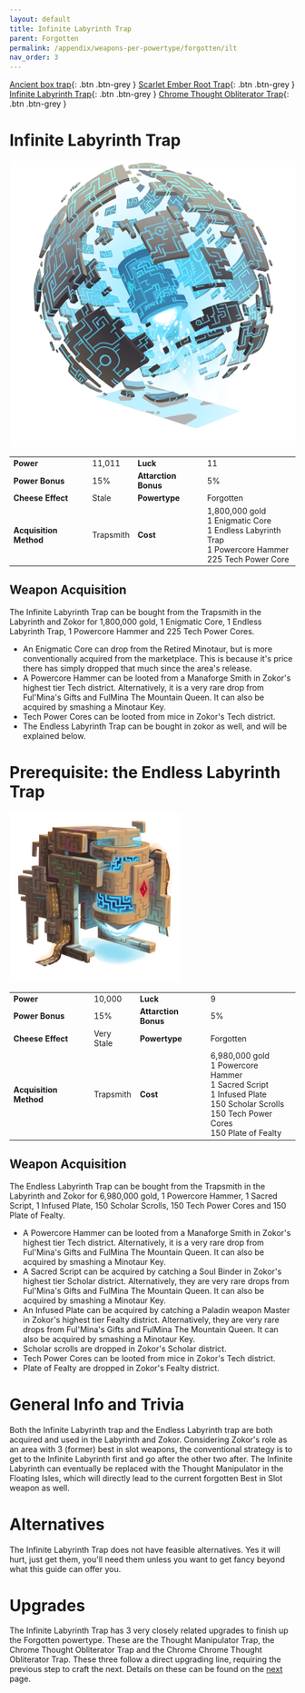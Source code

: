 ```yaml
---
layout: default
title: Infinite Labyrinth Trap
parent: Forgotten
permalink: /appendix/weapons-per-powertype/forgotten/ilt
nav_order: 3
---
```

<span class="fs-1">[Ancient box trap](/appendix/weapons-per-powertype/forgotten/abt){: .btn .btn-grey } </span><span class="fs-1">[Scarlet Ember Root Trap](/appendix/weapons-per-powertype/forgotten/sert){: .btn .btn-grey } </span> <span class="fs-1">[Infinite Labyrinth Trap](/appendix/weapons-per-powertype/forgotten/ilt){: .btn .btn-grey } </span><span class="fs-1">[ Chrome Thought Obliterator Trap](/appendix/weapons-per-powertype/forgotten/tot){: .btn .btn-grey }</span>

# Infinite Labyrinth Trap
<img src="/assets/images/ilt.png" alt="Infinite Labyrinth Trap" width="600">

|||||
|---|---|---|---|
| __Power__ 	| 11,011 	| __Luck__ 	| 11 	|
| __Power Bonus__ 	| 15% 	|__Attarction Bonus__ 	| 5% 	|
| __Cheese Effect__ 	| Stale 	| __Powertype__ 	| Forgotten 	|
| __Acquisition Method__ 	| Trapsmith 	| __Cost__ 	| 1,800,000 gold<br> 1 Enigmatic Core <br> 1 Endless Labyrinth Trap <br> 1 Powercore Hammer <br> 225 Tech Power Core|

## Weapon Acquisition
The Infinite Labyrinth Trap can be bought from the Trapsmith in the Labyrinth and Zokor for 1,800,000 gold, 1 Enigmatic Core, 1 Endless Labyrinth Trap, 1 Powercore Hammer and 225 Tech Power Cores.
- An Enigmatic Core can drop from the Retired Minotaur, but is more conventionally acquired from the marketplace. This is because it's price there has simply dropped that much since the area's release.
- A Powercore Hammer can be looted from a Manaforge Smith in Zokor's highest tier Tech district. Alternatively, it is a very rare drop from Ful'Mina's Gifts and FulMina The Mountain Queen. It can also be acquired by smashing a Minotaur Key.
- Tech Power Cores can be looted from mice in Zokor's Tech district.
- The Endless Labyrinth Trap can be bought in zokor as well, and will be explained below.

# Prerequisite: the Endless Labyrinth Trap
<img src="/assets/images/elt.png" alt="Endless Labyrinth Trap" width="300">

|||||
|---|---|---|---|
| __Power__ 	| 10,000 	| __Luck__ 	| 9	|
| __Power Bonus__ 	| 15% 	|__Attarction Bonus__ 	| 5% 	|
| __Cheese Effect__ 	| Very Stale 	| __Powertype__ 	| Forgotten 	|
| __Acquisition Method__ 	| Trapsmith 	| __Cost__ 	| 6,980,000 gold <br> 1 Powercore Hammer <br> 1 Sacred Script <br> 1 Infused Plate <br> 150 Scholar Scrolls <br> 150 Tech Power Cores <br> 150 Plate of Fealty|

## Weapon Acquisition
The Endless Labyrinth Trap can be bought from the Trapsmith in the Labyrinth and Zokor for 6,980,000 gold, 1 Powercore Hammer, 1 Sacred Script, 1 Infused Plate, 150 Scholar Scrolls, 150 Tech Power Cores and 150 Plate of Fealty.
- A Powercore Hammer can be looted from a Manaforge Smith in Zokor's highest tier Tech district. Alternatively, it is a very rare drop from Ful'Mina's Gifts and FulMina The Mountain Queen. It can also be acquired by smashing a Minotaur Key.
- A Sacred Script can be acquired by catching a Soul Binder in Zokor's highest tier Scholar district. Alternatively, they are very rare drops from Ful'Mina's Gifts and FulMina The Mountain Queen. It can also be acquired by smashing a Minotaur Key.
- An Infused Plate can be acquired by catching a Paladin weapon Master in Zokor's highest tier Fealty district. Alternatively, they are very rare drops from Ful'Mina's Gifts and FulMina The Mountain Queen. It can also be acquired by smashing a Minotaur Key.
- Scholar scrolls are dropped in Zokor's Scholar district.
- Tech Power Cores can be looted from mice in Zokor's Tech district.
- Plate of Fealty are dropped in Zokor's Fealty district.

# General Info and Trivia
Both the Infinite Labyrinth trap and the Endless Labyrinth trap are both acquired and used in the Labyrinth and Zokor. Considering Zokor's role as an area with 3 (former) best in slot weapons, the conventional strategy is to get to the Infinite Labyrinth first and go after the other two after. The Infinite Labyrinth can eventually be replaced with the Thought Manipulator in the Floating Isles, which will directly lead to the current forgotten Best in Slot weapon as well.

# Alternatives
The Infinite Labyrinth Trap does not have feasible alternatives. Yes it will hurt, just get them, you'll need them unless you want to get fancy beyond what this guide can offer you.

# Upgrades
The Infinite Labyrinth Trap has 3 very closely related upgrades to finish up the Forgotten powertype. These are the Thought Manipulator Trap, the  Chrome Thought Obliterator Trap and the Chrome  Chrome Thought Obliterator Trap. These three follow a direct upgrading line, requiring the previous step to craft the next. Details on these can be found on the [next](/appendix/weapons-per-powertype/forgotten/tot.md) page.